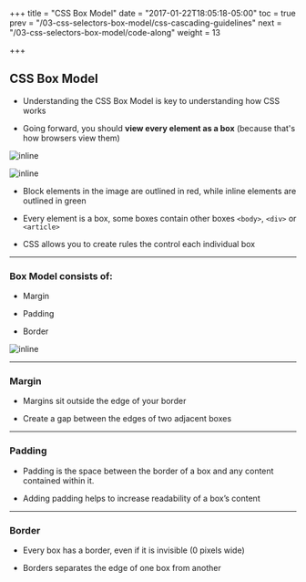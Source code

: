+++
title = "CSS Box Model"
date = "2017-01-22T18:05:18-05:00"
toc = true
prev = "/03-css-selectors-box-model/css-cascading-guidelines"
next = "/03-css-selectors-box-model/code-along"
weight = 13

+++

## CSS Box Model

- Understanding the CSS Box Model is key to understanding how CSS works

- Going forward, you should **view every element as a box** (because that's how browsers view them)

![inline](/images/03/box_model_example_no_lines.png)

![inline](/images/03/box_model_example_lines.png)

- Block elements in the image are outlined in red, while inline elements are outlined in green

- Every element is a box, some boxes contain other boxes ``<body>``, ``<div>`` or ``<article>``

- CSS allows you to create rules the control each individual box

<!--- Block elements (by default) start on the a new line | <body><p><h1> tags are examples of block elements-->
<!--- Inline elements Flow within the text and do not start on a new line Examples of inline elements include: <a>, <span>, <img>, <b>-->

----

### Box Model consists of:

- Margin

- Padding

- Border

![inline](/images/03/box_model_diagram.gif)


----

### Margin

- Margins sit outside the edge of your border

- Create a gap between the edges of two adjacent boxes


----

### Padding

- Padding is the space between the border of a box and any content contained within it.

- Adding padding helps to increase readability of a box’s content


----

### Border

- Every box has a border, even if it is invisible (0 pixels wide)

- Borders separates the edge of one box from another 


